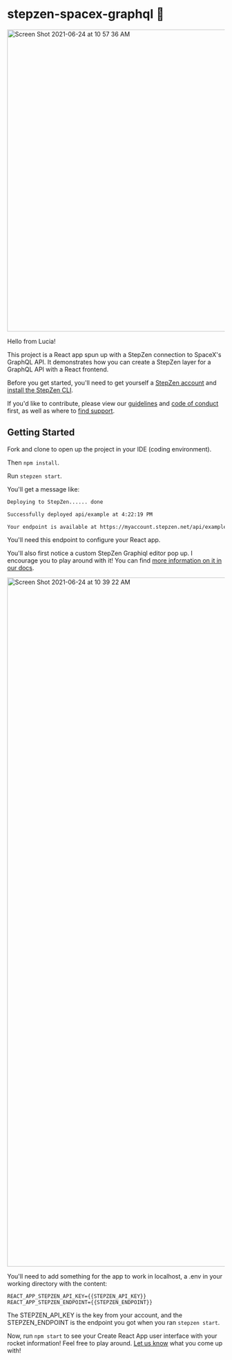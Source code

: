 # stepzen-spacex-graphql :rocket:

<img width="700" alt="Screen Shot 2021-06-24 at 10 57 36 AM" src="https://user-images.githubusercontent.com/54046179/123310554-0d3d9c80-d4db-11eb-98c2-a54e7d75e523.png">

Hello from Lucia!

This project is a React app spun up with a StepZen connection to SpaceX's GraphQL API. It demonstrates how you can create a StepZen layer for a GraphQL API with a React frontend.

Before you get started, you'll need to get yourself a [StepZen account](https://stepzen.com/request-invite) and [install the StepZen CLI](https://stepzen.com/docs/quick-start).

If you'd like to contribute, please view our [guidelines](https://github.com/stepzen-samples/stepzen-spacex-graphql/blob/main/CONTRIBUTING_FOR_HACKTOBERFEST.md) and [code of conduct](https://github.com/stepzen-samples/stepzen-spacex-graphql/blob/main/CODE_OF_CONDUCT.md) first, as well as where to [find support](https://github.com/stepzen-samples/stepzen-spacex-graphql/blob/main/SUPPORT.md).

## Getting Started

Fork and clone to open up the project in your IDE (coding environment).

Then `npm install`.

Run `stepzen start`.

You'll get a message like:

```bash
Deploying to StepZen...... done

Successfully deployed api/example at 4:22:19 PM

Your endpoint is available at https://myaccount.stepzen.net/api/example/__graphql
```

You'll need this endpoint to configure your React app.

You'll also first notice a custom StepZen Graphiql editor pop up. I encourage you to play around with it! You can find [more information on it in our docs]().

<img width="1597" alt="Screen Shot 2021-06-24 at 10 39 22 AM" src="https://user-images.githubusercontent.com/54046179/123308449-88518380-d4d8-11eb-983c-ac71326a4e0f.png">

You'll need to add something for the app to work in localhost, a .env in your working directory with the content:

```
REACT_APP_STEPZEN_API_KEY={{STEPZEN_API_KEY}}
REACT_APP_STEPZEN_ENDPOINT={{STEPZEN_ENDPOINT}}
```

The STEPZEN_API_KEY is the key from your account, and the STEPZEN_ENDPOINT is the endpoint you got when you ran `stepzen start`.

Now, run `npm start` to see your Create React App user interface with your rocket information! Feel free to play around. [Let us know](https://discord.com/invite/9k2VdPn2FR) what you come up with!
